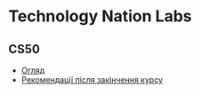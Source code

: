 # Technology Nation Labs

## CS50
- [Огляд](cs50-summary)
- [Рекомендації після закінчення курсу](cs50-roadmap)
